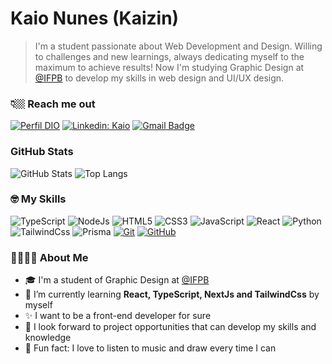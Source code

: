 # Kaio Nunes (Kaizin)
    
> I'm a student passionate about Web Development and Design. Willing to challenges and new learnings, always dedicating myself to the maximum to achieve results! Now I'm studying Graphic Design at [@IFPB](https://github.com/ifpb) to develop my skills in web design and UI/UX design.

### 👇🏼 Reach me out

[![Perfil DIO](https://img.shields.io/badge/-Meu%20Perfil%20na%20DIO-474472?style=for-the-badge)](https://web.dio.me/users/kaizinbr/)
[![Linkedin: Kaio](https://img.shields.io/badge/-kaizin-474472?style=for-the-badge&logo=Linkedin&logoColor=B3BEFF&link=https://www.linkedin.com/in/kaizin/)](https://www.linkedin.com/in/kaizin/)
[![Gmail Badge](https://img.shields.io/badge/-kaiolucas1812@gmail-474472?style=for-the-badge&logo=Gmail&logoColor=fff3b0&link=mailto:kaiolucas1812@gmail)](mailto:kaiolucas1812@gmail)

### GitHub Stats

![GitHub Stats](https://github-readme-stats.vercel.app/api?username=kaizinbr&theme=transparent&bg_color=2A2944&border_color=6461A0&show_icons=true&icon_color=9B99C2&title_color=B3BEFF&text_color=FFF)
![Top Langs](https://github-readme-stats-git-masterrstaa-rickstaa.vercel.app/api/top-langs/?username=kaizinbr&bg_color=2A2944&border_color=6461A0&title_color=B3BEFF&text_color=FFF)

### 🤓 My Skills

![TypeScript](https://img.shields.io/badge/TypeScript-474472?style=for-the-badge&logo=typescript&logoColor=FFE0B0)
![NodeJs](https://img.shields.io/badge/Node.Js-474472?style=for-the-badge&logo=Nodedotjs&logoColor=B3BEFF)
![HTML5](https://img.shields.io/badge/HTML-474472?style=for-the-badge&logo=html5&logoColor=FFE0B0)
![CSS3](https://img.shields.io/badge/CSS3-474472?style=for-the-badge&logo=css3&logoColor=B3BEFF)
![JavaScript](https://img.shields.io/badge/JavaScript-474472?style=for-the-badge&logo=javascript&logoColor=FFE0B0)
![React](https://img.shields.io/badge/React-474472?style=for-the-badge&logo=React&logoColor=B3BEFF)
![Python](https://img.shields.io/badge/Python-474472?style=for-the-badge&logo=python&logoColor=fff3b0)
![TailwindCss](https://img.shields.io/badge/TailwindCss-474472?style=for-the-badge&logo=TailwindCss&logoColor=B3BEFF)
![Prisma](https://img.shields.io/badge/Prisma-474472?style=for-the-badge&logo=Prisma&logoColor=fff3b0)
[![Git](https://img.shields.io/badge/Git-474472?style=for-the-badge&logo=git&logoColor=B3BEFF)](https://git-scm.com/doc)
[![GitHub](https://img.shields.io/badge/GitHub-474472?style=for-the-badge&logo=github&logoColor=fff3b0)](https://docs.github.com/)

### 🫱🏻‍🫲🏽 About Me

- 🎓 I'm a student of Graphic Design at [@IFPB](https://github.com/ifpb)
- 🌱 I’m currently learning **React, TypeScript, NextJs and TailwindCss** by myself
- ✨ I want to be a front-end developer for sure
- 💼 I look forward to project opportunities that can develop my skills and knowledge
- 🎵 Fun fact: I love to listen to music and draw every time I can

